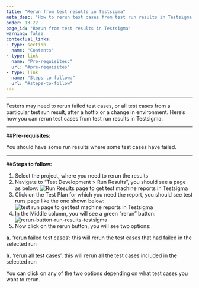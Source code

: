 ```yaml
---
title: "Rerun from test results in Testsigma"
meta_desc: "How to rerun test cases from test run results in Testsigma."
order: 13.22
page_id: "Rerun from test results in Testsigma"
warning: false
contextual_links:
- type: section
  name: "Contents"
- type: link
  name: "Pre-requisites:"
  url: "#pre-requisites"
- type: link
  name: "Steps to follow:"
  url: "#steps-to-follow"
---
```


---

Testers may need to rerun failed test cases, or all test cases from a particular test run result, after a hotfix or a change in environment. Here’s how you can rerun test cases from test run results in Testsigma.

---
##**Pre-requisites:**

You should have some run results where some test cases have failed.

---
##**Steps to follow:**

1. Select the project, where you need to rerun the results
2. Navigate to “Test Development > Run Results”, you should see a page as below:
   ![Run Results page to get test machine reports in Testsigma](https://s3.amazonaws.com/static-docs.testsigma.com/new_images/reports/runs/rerun/run-results-page-to-get-test-machine-reports-testsigma.png)
3. Click on the Test Plan for which you need the report, you should see test runs page like the one shown below:
   ![test run page to get test machine reports in Testsigma](https://docs.testsigma.com/images/rerun/test-run-page-to-get-test-machine-reports-rerun-testsigma.png)
4. In the Middle column, you will see a green “rerun” button:
   ![rerun-button-run-results-testsigma](https://docs.testsigma.com/images/rerun/rerun-button-run-results-testsigma.png)
5. Now click on the rerun button, you will see two options: 

  **a.** ‘rerun failed test cases’: this will rerun the test cases that had failed in the selected run 

  **b.** ‘rerun all test cases’: this will rerun all the test cases included in the selected run

 You can click on any of the two options depending on what test cases you want to rerun.
   
